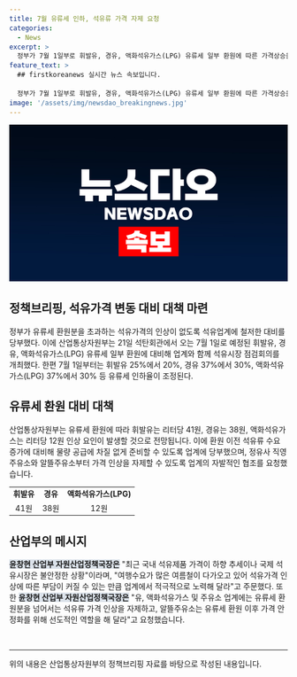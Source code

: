 ```yaml
---
title: 7월 유류세 인하, 석유류 가격 자제 요청
categories:
  - News
excerpt: >
  정부가 7월 1일부로 휘발유, 경유, 액화석유가스(LPG) 유류세 일부 환원에 따른 가격상승을 막기 위해 대비책을 마련했다. 산업통상자원부는 석탄회관에서 업계와의 점검회의를 통해 환원에 대비했으며, 인하율 조정으로 유류세 인하를 실시할 예정이다. 이에 따라 휘발유는 리터당 41원, 경유는 38원, LPG는 12원 인상될 전망이며, 정유사와 알뜰주유소에 가격 안정화를 요청했다. 이에 대비해 물량 공급에 차질이 없도록 업계에 협조를 당부했으며, 국제 석유시장의 불안정성에도 대비하고 있다.
feature_text: >
  ## firstkoreanews 실시간 뉴스 속보입니다.

  정부가 7월 1일부로 휘발유, 경유, 액화석유가스(LPG) 유류세 일부 환원에 따른 가격상승을 막기 위해 대비책을 마련했다. 산업통상자원부는 석탄회관에서 업계와의 점검회의를 통해 환원에 대비했으며, 인하율 조정으로 유류세 인하를 실시할 예정이다. 이에 따라 휘발유는 리터당 41원, 경유는 38원, LPG는 12원 인상될 전망이며, 정유사와 알뜰주유소에 가격 안정화를 요청했다. 이에 대비해 물량 공급에 차질이 없도록 업계에 협조를 당부했으며, 국제 석유시장의 불안정성에도 대비하고 있다.
image: '/assets/img/newsdao_breakingnews.jpg'
---
```


<p><img src="/assets/img/newsdao_breakingnews.jpg" alt="firstkoreanews 속보" /></p>

<h2 data-ke-size="size26">정책브리핑, 석유가격 변동 대비 대책 마련</h2>

<p data-ke-size="size16">정부가 유류세 환원분을 초과하는 석유가격의 인상이 없도록 석유업계에 철저한 대비를 당부했다. 이에 산업통상자원부는 21일 석탄회관에서 오는 7월 1일로 예정된 휘발유, 경유, 액화석유가스(LPG) 유류세 일부 환원에 대비해 업계와 함께 석유시장 점검회의를 개최했다. 한편 7월 1일부터는 휘발유 25%에서 20%, 경유 37%에서 30%, 액화석유가스(LPG) 37%에서 30% 등 유류세 인하율이 조정된다.</p>

<h2 data-ke-size="size24">유류세 환원 대비 대책</h2>

<p data-ke-size="size16">산업통상자원부는 유류세 환원에 따라 휘발유는 리터당 41원, 경유는 38원, 액화석유가스는 리터당 12원 인상 요인이 발생할 것으로 전망됩니다. 이에 환원 이전 석유류 수요 증가에 대비해 물량 공급에 차질 없게 준비할 수 있도록 업계에 당부했으며, 정유사 직영주유소와 알뜰주유소부터 가격 인상을 자제할 수 있도록 업계의 자발적인 협조를 요청했습니다.</p>

<table>
  <tr>
    <td style="text-align: center; height: 17px;"><b>휘발유</b></td>
    <td style="text-align: center; height: 17px;"><b>경유</b></td>
    <td style="text-align: center; height: 17px;"><b>액화석유가스(LPG)</b></td>
  </tr>
  <tr>
    <td style="text-align: center; height: 17px;">41원</td>
    <td style="text-align: center; height: 17px;">38원</td>
    <td style="text-align: center; height: 17px;">12원</td>
  </tr>
</table>

<h2 data-ke-size="size24">산업부의 메시지</h2>

<p data-ke-size="size16"><b><span style="background-color: #21538527;">윤창현 산업부 자원산업정책국장은</span></b> "최근 국내 석유제품 가격이 하향 추세이나 국제 석유시장은 불안정한 상황"이라며, "여행수요가 많은 여름철이 다가오고 있어 석유가격 인상에 따른 부담이 커질 수 있는 만큼 업계에서 적극적으로 노력해 달라"고 주문했다. 또한 <b><span style="background-color: #21538527;">윤창현 산업부 자원산업정책국장은</span></b> "유, 액화석유가스 및 주유소 업계에는 유류세 환원분을 넘어서는 석유류 가격 인상을 자제하고, 알뜰주유소는 유류세 환원 이후 가격 안정화를 위해 선도적인 역할을 해 달라"고 요청했습니다.</p>

<p data-ke-size="size16">&nbsp;</p>

<hr>

<p data-ke-size="size16">위의 내용은 산업통상자원부의 정책브리핑 자료를 바탕으로 작성된 내용입니다.</p>

